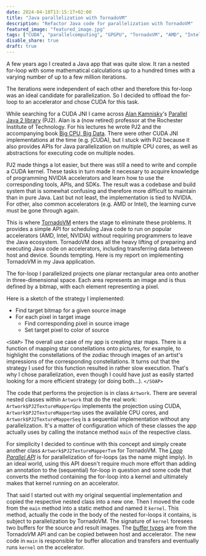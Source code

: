 ```yaml
---
date: 2024-04-18T13:15:17+02:00
title: "Java parallelization with TornadoVM"
description: "Refactor Java code for parallelization with TornadoVM"
featured_image: "featured_image.jpg"
tags: ["CUDA", "parallelcomputing", "GPGPU", "TornadoVM", "AMD", "Intel", "NVIDIA"]
disable_share: true
draft: true
---
```


A few years ago I created a Java app that was quite slow. It ran a nested for-loop with some mathematical calculations up to a hundred times with a varying number of up to a few million iterations.

The iterations were independent of each other and therefore this for-loop was an ideal candidate for parallelization. So I decided to offload the for-loop to an accelerator and chose CUDA for this task.

While searching for a CUDA JNI I came across [Alan Kamnisky](https://www.cs.rit.edu/~ark/)'s [Parallel Java 2 library](https://www.cs.rit.edu/~ark/pj2.shtml) (PJ2). Alan is a (now retired) professor at the Rochester Institute of Technology. For his lectures he wrote PJ2 and the accompanying book [Big CPU, Big Data](https://www.cs.rit.edu/~ark/bcbd_2/). There were other CUDA JNI implementations at the time (e.g. jCUDA), but I stuck with PJ2 because it also provides APIs for Java parallelization on multiple CPU cores, as well as abstractions for executing code on multiple nodes.

PJ2 made things a lot easier, but there was still a need to write and compile a CUDA kernel. These tasks in turn made it necessary to acquire knowledge of programming NVIDIA accelerators and learn how to use the corresponding tools, APIs, and SDKs. The result was a codebase and build system that is somewhat confusing and therefore more difficult to maintain than in pure Java. Last but not least, the implementation is tied to NVIDIA. For other, also common accelerators (e.g. AMD or Intel), the learning curve must be gone through again.

This is where [TornadoVM](https://www.tornadovm.org/) enters the stage to eliminate these problems. It provides a simple API for scheduling Java code to run on popular accelerators (AMD, Intel, NVIDIA) without requiring programmers to leave the Java ecosystem. TornadoVM does all the heavy lifting of preparing and executing Java code on accelerators, including transferring data between host and device. Sounds tempting. Here is my report on implementing TornadoVM in my Java application.

The for-loop I parallelized projects one planar rectangular area onto another in three-dimensional space. Each area represents an image and is thus defined by a bitmap, with each element representing a pixel.

Here is a sketch of the strategy I implemented:
- Find target bitmap for a given source image
- For each pixel in target image
  - Find corresponding pixel in source image
  - Set target pixel to color of source

`<SOAP>`
The overall use case of my app is creating star maps. There is a function of mapping star constellations onto pictures, for example, to highlight the constellations of the zodiac through images of an artist's impressions of the corresponding constellations. It turns out that the strategy I used for this function resulted in rather slow execution. That's why I chose parallelization, even though I could have just as easily started looking for a more efficient strategy (or doing both...).
`</SOAP>`

The code that performs the projection is in class `Artwork`. There are several nested classes within `Artwork` that do the real work: `Artwork$PJ2TextureMapperGpu` implements the projection using CUDA, `Artwork$PJ2TextureMapperSmp` uses the available CPU cores, and `Artwork$PJ2TextureMapperSeq` is a sequential implementation without any parallelization. It's a matter of configuration which of these classes the app actually uses by calling the instance method `main` of the respective class.

For simplicity I decided to continue with this concept and simply create another class `Artwork$PJ2TextureMapperTvm` for TornadoVM. The [_Loop Parallel API_](https://tornadovm.readthedocs.io/en/latest/programming.html#loop-parallel-api) is for parallelization of for-loops (as the name might imply). In an ideal world, using this API doesn't require much more effort than adding an annotation to the (sequential) for-loop in question and some code that converts the method containing the for-loop into a kernel and ultimately makes that kernel running on an accelerator.

That said I started out with my original sequential implementation and copied the respective nested class into a new one. Then I moved the code from the `main` method into a static method and named it `kernel`. This method, actually the code in the body of the nested for-loops it contains, is subject to parallelization by TornadoVM. The signature of `kernel` foresees two buffers for the source and result images. The [buffer types](https://tornadovm.readthedocs.io/en/latest/programming.html#data-representation) are from the TornadoVM API and can be copied between host and accelerator. The new code in `main` is responsible for buffer allocation and transfers and eventually runs `kernel` on the accelerator.

